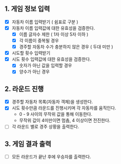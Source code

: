 ## 1. 게임 정보 입력

- [x] 자동차 이름 입력받기 ( 쉼표로 구분 )
- [x] 자동차 이름 입력값에 대한 유효성을 검증한다.
  - [x] 이름 글자수 제한 ( 1자 이상 5자 이하 )
  - [x] 각 이름이 중복될 경우
  - [x] 경주할 자동차 수가 충분하지 않은 경우 ( 두대 미만 )
- [x] 시도할 횟수 입력받기
- [x] 시도 횟수 입력값에 대한 유효성을 검증한다.
  - [x] 숫자가 아닌 값을 입력할 경우
  - [x] 양수가 아닌 경우

## 2. 라운드 진행

- [x] 경주할 자동차 목록(자동차 객체)을 생성한다.
- [x] 시도 횟수만큼 라운드를 진행시키며 각 자동차를 움직인다.
  - 0 - 9 사이의 무작위 값을 통해 이동한다.
  - 무작위 값이 4미만이면 멈춤, 4 이상이면 전진한다.
- [ ] 각 라운드 별로 경주 상황을 출력한다.

## 3. 게임 결과 출력

- [ ] 모든 라운드가 끝난 후에 우승자를 출력한다.
